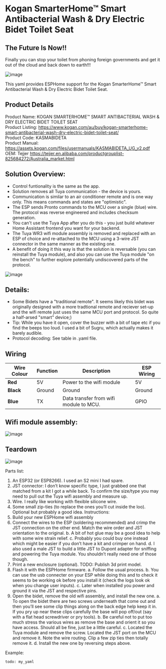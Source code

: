 # Kogan SmarterHome™ Smart Antibacterial Wash & Dry Electric Bidet Toilet Seat

## The Future Is Now!!
Finally you can stop your toilet from phoning foreign governments and get it out of the cloud and back down to earth!!!

![image](https://github.com/OkhammahkO/esphome_my_custom_components/assets/43776617/12326551-d852-4b70-8c4d-cae6e001090d)
 
This yaml provides ESPHome support for the Kogan SmarterHome™ Smart Antibacterial Wash & Dry Electric Bidet Toilet Seat.

## Product Details
Product Name:      KOGAN SMARTERHOME™ SMART ANTIBACTERIAL WASH & DRY ELECTRIC BIDET TOILET SEAT  
Product Listing:   https://www.kogan.com/au/buy/kogan-smarterhome-smart-antibacterial-wash-dry-electric-bidet-toilet-seat/  
Product Code:      KASMABIDETA  
Product Manual:    https://assets.kogan.com/files/usermanuals/KASMABIDETA_UG_v2.pdf  
OEM:               Tejjer https://tejjer.en.alibaba.com/productgrouplist-825684272/Australia_market.html  

## Solution Overview:
* Control funtionality is the same as the app.
* Solution removes all Tuya communication - the device is yours.
* Communication is similar to an air conditioner remote and is one way only. This means commands and states are "optimistic".
* The ESP sends Pronto commands to the MCU over a single (blue) wire. The protocol was reverse engineered and includes checksum generation. 
* You can't use the Tuya App after you do this - you just build whatever Home Assistant frontend you want for your backend.
* The Tuya WR3 wifi module assembly is removed and replaced with an ESP of choice and re-attached to the MCU using a 3-wire JST connector in the same manner as the existing one.
* A benefit of doing it this way is that the solution is reversable (you can reinstall the Tuya module), and also you can use the Tuya module "on the bench" to further explore potentially undiscovered parts of the protocol.   

![image](https://github.com/OkhammahkO/esphome_my_custom_components/assets/43776617/9b7b1ba4-1bef-4b2c-b360-266b64056bd5)


## Details:
* Some Bidets have a "traditional remote". It seems likely this bidet was originally designed with a more tradtional remote and reciever set-up and the wifi remote just uses the same MCU port and protocol. So quite a half-arsed "smart" device;)
* Tip: While you have it open, cover the buzzer with a bit of tape etc if you find the beeps too loud. I used a bit of Sugru, which actually makes it barely audible. 
* Protocol decoding: See table in .yaml file.

## Wiring
| **Wire Colour** | **Function** | **Description**                         |  **ESP Wiring**  |
|-----------------|--------------|-----------------------------------------|------------------|
| **Red**         | 5V           | Power to the wifi module                | 5V               |
| **Black**       | Ground       | Ground                                  | Ground           |
| **Blue**        | TX           | Data transfer from wifi module to MCU.  | GPIO             |

## Wifi module assembly:  
![image](https://github.com/OkhammahkO/esphome_my_custom_components/assets/43776617/ab443657-ad65-4f80-bbfc-16eceab5a957)

## Teardown
![image](https://github.com/OkhammahkO/esphome_my_custom_components/assets/43776617/f63378d9-b8c1-418d-99a5-042ef7a8c15d)

Parts list:
1.	An ESP32 (or ESP8266). I used an S2 mini I had spare.
2.	JST connector: I don’t know specific type, I just grabbed one that matched from a kit I got a while back. To confirm the size/type you may need to pull out the Tuya wifi assembly and measure up. 
3.	Wire. I really like working with flexible silicone wire. 
4.	Some small zip-ties (to replace the ones you’ll cut inside the loo). Optional but probably a good idea.
Instructions:
1.	Build your new ESPHome wifi assembly 
   1.	Connect the wires to the ESP (soldering recommended) and crimp the JST connection on the other end. Match the wire order and JST orientation to the original. 
  b.	A bit of hot glue may be a good idea to help with some wire strain relief.
  c.	Probably you could buy one instead which might be easier if you don’t have a kit and crimper on hand.
d.	I also used a male JST to build a little JST to Dupont adapter for sniffing and powering the Tuya module. You shouldn’t really need one of those though.
2.	Print a new enclosure (optional). TODO: Publish 3d print model.
3.	Flash it with the ESPHome firmware. 
a.	Follow the usual process.
b.	You can use the usb connecter on your ESP while doing this and to check it seems to be working ok before you install it (check the logs look ok when you change user inputs).
c.	Later when installed you power and ground it via the JST and respective pins. 
4.	Open the bidet, remove the old wifi assembly, and install the new one.
a.	To open the bidet there are two screws underneath that come out and then you’ll see some clip things along on the back edge help keep it in. If you pry up near these clips carefully the base will pop off/out (say with a flat head screwdriver or pry tools).
b.	Be careful not to put too much stress the various wires as  remove the base and orient it so you have access. Should all be fine, just be a little careful.
c.	Located the Tuya module and remove the screw. Located the JST port on the MCU and remove it. Note the wire routing. Clip a few zip ties then totally remove it. 
d.	Install the new one by reversing steps above.




Example:

```
todo: my_yaml

```
